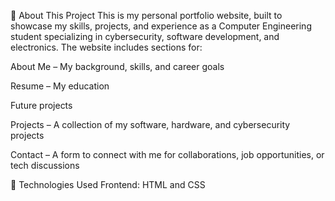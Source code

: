 📌 About This Project This is my personal portfolio website, built to showcase my skills, projects, and experience as a Computer Engineering student specializing in cybersecurity, software development, and electronics. The website includes sections for:

About Me – My background, skills, and career goals

Resume – My education

Future projects

Projects – A collection of my software, hardware, and cybersecurity projects

Contact – A form to connect with me for collaborations, job opportunities, or tech discussions

🚀 Technologies Used Frontend: HTML and CSS
